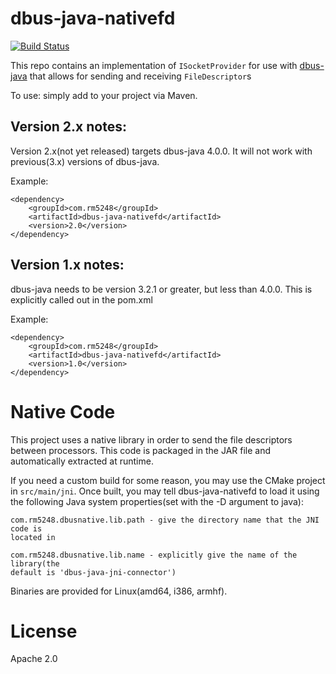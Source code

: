# dbus-java-nativefd

[![Build Status](https://jenkins.rm5248.com/buildStatus/icon?job=dbus-java%2Fmultibranch-test%2Fmaster)](https://jenkins.rm5248.com/job/dbus-java/job/multibranch-test/job/master/)

This repo contains an implementation of `ISocketProvider` for use
with [dbus-java](https://github.com/hypfvieh/dbus-java) that allows
for sending and receiving `FileDescriptor`s

To use: simply add to your project via Maven.

## Version 2.x notes:

Version 2.x(not yet released) targets dbus-java 4.0.0.  It will not work
with previous(3.x) versions of dbus-java.

Example:

```
<dependency>
    <groupId>com.rm5248</groupId>
    <artifactId>dbus-java-nativefd</artifactId>
    <version>2.0</version>
</dependency>
```

## Version 1.x notes:

dbus-java needs to be version 3.2.1 or greater, but less than 4.0.0.  This is explicitly
called out in the pom.xml

Example:

```
<dependency>
    <groupId>com.rm5248</groupId>
    <artifactId>dbus-java-nativefd</artifactId>
    <version>1.0</version>
</dependency>
```

# Native Code

This project uses a native library in order to send the file descriptors
between processors.  This code is packaged in the JAR file and automatically
extracted at runtime.

If you need a custom build for some reason, you may use the CMake project in
`src/main/jni`.  Once built, you may tell dbus-java-nativefd to load it using
the following Java system properties(set with the -D argument to java):

```
com.rm5248.dbusnative.lib.path - give the directory name that the JNI code is 
located in

com.rm5248.dbusnative.lib.name - explicitly give the name of the library(the 
default is 'dbus-java-jni-connector')
```

Binaries are provided for Linux(amd64, i386, armhf).

# License

Apache 2.0

